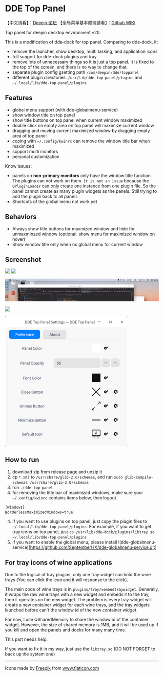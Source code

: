 # DDE Top Panel

【中文请看】：[Deepin 论坛](https://bbs.deepin.org/forum.php?mod=viewthread&tid=195128&extra=)
【全局菜单基本原理请看】：[Github WIKI](https://github.com/SeptemberHX/dde-top-panel/wiki/Linux-%E4%B8%8A%E7%9A%84%E5%85%A8%E5%B1%80%E8%8F%9C%E5%8D%95%E5%8E%9F%E7%90%86)

Top panel for deepin desktop environment v20.

This is a modification of dde-dock for top panel. Comparing to dde-dock, it:
* remove the launcher, show desktop, multi tasking, and application icons
* full support for dde-dock plugins and tray
* remove lots of unnecessary things so it is just a top panel. It is fixed to the top of the screen, and there is no way to change that.
* separate plugin config gsetting path `/com/deepin/dde/toppanel`
* different plugin directories: `/usr/lib/dde-top-panel/plugins` and `~/.local/lib/dde-top-panel/plugins`


## Features

* global menu support (with dde-globalmenu-service)
* show window title on top panel
* show title buttons on top panel when current window maximized
* double click on empty area on top panel will maximize current window
* dragging and moving current maximized window by dragging empty area of top panel
* coping with `~/.config/kwinrc` can remove the window title bar when maximized
* support multi monitors
* personal customization

Know issues:
* panels on **non-primary monitors** only have the window title function. The plugins can not work on them. `It is not an issue` because the `QPluginLoader` can only create one instance from one plugin file. So the panel cannot create as many plugin widgets as the panels. Still trying to add the plugin back to all panels
* Shortcuts of the global menu not work yet


## Behaviors

* Always show title buttons for maxmized window and hide for unmaxminzed window (optional: show menu for maximized window on hover)
* Show window title only when no global menu for current window

## Screenshot

![](./screenshots/toppanel1.png)
![](./screenshots/toppanel2.png)

![](./screenshots/demo.gif)

![](./screenshots/globalmenu.gif)

<img src="./screenshots/settings.png" width="400px" />

## How to run

1. download zip from release page and unzip it
1. cp `*.xml` to `/usr/share/glib-2.0/schemas`, and run `sudo glib-compile-schemas /usr/share/glib-2.0/schemas`
2. run `./dde-top-panel`
3. for removing the title bar of maximized windows, make sure your `~/.config/kwinrc` contains items below, then logout.
```shell script
[Windows]
BorderlessMaximizedWindows=true
```
4. If you want to use plugins on top panel, just copy the plugin files to `~/.local/lib/dde-top-panel/plugins`. For example, if you want to get tray icons on top panel, just `cp /usr/lib/dde-dock/plugins/libtray.so ~/.local/lib/dde-top-panel/plugins`
5. If you want to enable the global menu, please install !(dde-globalmenu-service)[https://github.com/SeptemberHX/dde-globalmenu-service.git]


## For tray icons of wine applications

Due to the logical of tray plugins, only one tray widget can hold the wine trays (You can click the icon and it will response to the click).
 
The main code of wine trays is in `plugins/tray/xembedtraywidget`. Generally, it wraps the raw wine trays with a new widget and embeds it to the tray, then it operates on the new widget. The problem is every tray widget will create a new container widget for each wine trays, and the tray widgets launched before can't the window id of the new container widget.

For now, I use QSharedMemory to share the window id of the container widget. However, the size of shared memory is 1MB, and it will be used up if you kill and open the panels and docks for many many time.

This part needs help.

If you want to fix it in my way, just use the `libtray.so` (DO NOT FORGET to back up the system one) 

------

<div>Icons made by <a href="https://www.flaticon.com/authors/freepik" title="Freepik">Freepik</a> from <a href="https://www.flaticon.com/" title="Flaticon">www.flaticon.com</a></div>

